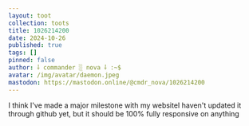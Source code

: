 ```yaml
---
layout: toot
collection: toots
title: 1026214200
date: 2024-10-26
published: true
tags: []
pinned: false
author: ⸸ commander ░ nova ⸸ :~$
avatar: /img/avatar/daemon.jpeg
mastodon: https://mastodon.online/@cmdr_nova/1026214200
---
```


I think I've made a major milestone with my websiteI haven't updated it through github yet, but it should be 100% fully responsive on anything
